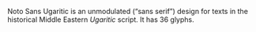 Noto Sans Ugaritic is an unmodulated (“sans serif”) design for texts in the historical Middle Eastern _Ugaritic_ script. It has 36 glyphs.